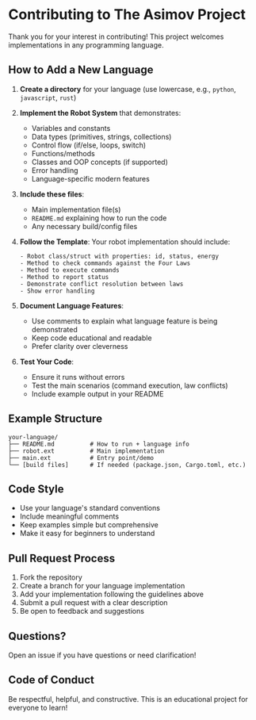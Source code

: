 # Contributing to The Asimov Project

Thank you for your interest in contributing! This project welcomes implementations in any programming language.

## How to Add a New Language

1. **Create a directory** for your language (use lowercase, e.g., `python`, `javascript`, `rust`)

2. **Implement the Robot System** that demonstrates:
   - Variables and constants
   - Data types (primitives, strings, collections)
   - Control flow (if/else, loops, switch)
   - Functions/methods
   - Classes and OOP concepts (if supported)
   - Error handling
   - Language-specific modern features

3. **Include these files**:
   - Main implementation file(s)
   - `README.md` explaining how to run the code
   - Any necessary build/config files

4. **Follow the Template**:
   Your robot implementation should include:
   ```
   - Robot class/struct with properties: id, status, energy
   - Method to check commands against the Four Laws
   - Method to execute commands
   - Method to report status
   - Demonstrate conflict resolution between laws
   - Show error handling
   ```

5. **Document Language Features**:
   - Use comments to explain what language feature is being demonstrated
   - Keep code educational and readable
   - Prefer clarity over cleverness

6. **Test Your Code**:
   - Ensure it runs without errors
   - Test the main scenarios (command execution, law conflicts)
   - Include example output in your README

## Example Structure

```
your-language/
├── README.md          # How to run + language info
├── robot.ext          # Main implementation
├── main.ext           # Entry point/demo
└── [build files]      # If needed (package.json, Cargo.toml, etc.)
```

## Code Style

- Use your language's standard conventions
- Include meaningful comments
- Keep examples simple but comprehensive
- Make it easy for beginners to understand

## Pull Request Process

1. Fork the repository
2. Create a branch for your language implementation
3. Add your implementation following the guidelines above
4. Submit a pull request with a clear description
5. Be open to feedback and suggestions

## Questions?

Open an issue if you have questions or need clarification!

## Code of Conduct

Be respectful, helpful, and constructive. This is an educational project for everyone to learn!
